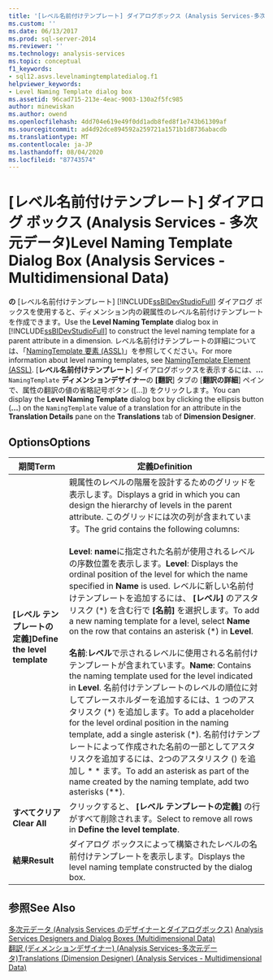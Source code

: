 ```yaml
---
title: '[レベル名前付けテンプレート] ダイアログボックス (Analysis Services-多次元データ) |Microsoft Docs'
ms.custom: ''
ms.date: 06/13/2017
ms.prod: sql-server-2014
ms.reviewer: ''
ms.technology: analysis-services
ms.topic: conceptual
f1_keywords:
- sql12.asvs.levelnamingtemplatedialog.f1
helpviewer_keywords:
- Level Naming Template dialog box
ms.assetid: 96cad715-213e-4eac-9003-130a2f5fc985
author: minewiskan
ms.author: owend
ms.openlocfilehash: 4dd704e619e49f0dd1adb8fed8f1e743b61309af
ms.sourcegitcommit: ad4d92dce894592a259721a1571b1d8736abacdb
ms.translationtype: MT
ms.contentlocale: ja-JP
ms.lasthandoff: 08/04/2020
ms.locfileid: "87743574"
---
```

# <a name="level-naming-template-dialog-box-analysis-services---multidimensional-data"></a><span data-ttu-id="11d1f-102">[レベル名前付けテンプレート] ダイアログ ボックス (Analysis Services - 多次元データ)</span><span class="sxs-lookup"><span data-stu-id="11d1f-102">Level Naming Template Dialog Box (Analysis Services - Multidimensional Data)</span></span>
  <span data-ttu-id="11d1f-103">**の** [レベル名前付けテンプレート] [!INCLUDE[ssBIDevStudioFull](../includes/ssbidevstudiofull-md.md)] ダイアログ ボックスを使用すると、ディメンション内の親属性のレベル名前付けテンプレートを作成できます。</span><span class="sxs-lookup"><span data-stu-id="11d1f-103">Use the **Level Naming Template** dialog box in [!INCLUDE[ssBIDevStudioFull](../includes/ssbidevstudiofull-md.md)] to construct the level naming template for a parent attribute in a dimension.</span></span> <span data-ttu-id="11d1f-104">レベル名前付けテンプレートの詳細については、「[NamingTemplate 要素 &#40;ASSL&#41;](https://docs.microsoft.com/bi-reference/assl/properties/namingtemplate-element-assl)」を参照してください。</span><span class="sxs-lookup"><span data-stu-id="11d1f-104">For more information about level naming templates, see [NamingTemplate Element &#40;ASSL&#41;](https://docs.microsoft.com/bi-reference/assl/properties/namingtemplate-element-assl).</span></span> <span data-ttu-id="11d1f-105">[**レベル名前付けテンプレート**] ダイアログボックスを表示するには、**...** `NamingTemplate` **ディメンションデザイナー**の **[翻訳**] タブの [**翻訳の詳細**] ペインで、属性の翻訳の値の省略記号ボタン ([...]) をクリックします。</span><span class="sxs-lookup"><span data-stu-id="11d1f-105">You can display the **Level Naming Template** dialog box by clicking the ellipsis button (**...**) on the `NamingTemplate` value of a translation for an attribute in the **Translation Details** pane on the **Translations** tab of **Dimension Designer**.</span></span>  
  
## <a name="options"></a><span data-ttu-id="11d1f-106">Options</span><span class="sxs-lookup"><span data-stu-id="11d1f-106">Options</span></span>  
  
|<span data-ttu-id="11d1f-107">期間</span><span class="sxs-lookup"><span data-stu-id="11d1f-107">Term</span></span>|<span data-ttu-id="11d1f-108">定義</span><span class="sxs-lookup"><span data-stu-id="11d1f-108">Definition</span></span>|  
|----------|----------------|  
|<span data-ttu-id="11d1f-109">**[レベル テンプレートの定義]**</span><span class="sxs-lookup"><span data-stu-id="11d1f-109">**Define the level template**</span></span>|<span data-ttu-id="11d1f-110">親属性のレベルの階層を設計するためのグリッドを表示します。</span><span class="sxs-lookup"><span data-stu-id="11d1f-110">Displays a grid in which you can design the hierarchy of levels in the parent attribute.</span></span> <span data-ttu-id="11d1f-111">このグリッドには次の列が含まれています。</span><span class="sxs-lookup"><span data-stu-id="11d1f-111">The grid contains the following columns:</span></span><br /><br /> <span data-ttu-id="11d1f-112">**Level**: **name**に指定された名前が使用されるレベルの序数位置を表示します。</span><span class="sxs-lookup"><span data-stu-id="11d1f-112">**Level**: Displays the ordinal position of the level for which the name specified in **Name** is used.</span></span> <span data-ttu-id="11d1f-113">レベルに新しい名前付けテンプレートを追加するには、 **[レベル]** のアスタリスク (\*) を含む行で **[名前]** を選択します。</span><span class="sxs-lookup"><span data-stu-id="11d1f-113">To add a new naming template for a level, select **Name** on the row that contains an asterisk (\*) in **Level**.</span></span><br /><br /> <span data-ttu-id="11d1f-114">**名前**:**レベル**で示されるレベルに使用される名前付けテンプレートが含まれています。</span><span class="sxs-lookup"><span data-stu-id="11d1f-114">**Name**: Contains the naming template used for the level indicated in **Level**.</span></span> <span data-ttu-id="11d1f-115">名前付けテンプレートのレベルの順位に対してプレースホルダーを追加するには、1 つのアスタリスク (\*) を追加します。</span><span class="sxs-lookup"><span data-stu-id="11d1f-115">To add a placeholder for the level ordinal position in the naming template, add a single asterisk (\*).</span></span> <span data-ttu-id="11d1f-116">名前付けテンプレートによって作成された名前の一部としてアスタリスクを追加するには、2つのアスタリスク () を追加し \* \* ます。</span><span class="sxs-lookup"><span data-stu-id="11d1f-116">To add an asterisk as part of the name created by the naming template, add two asterisks (\*\*).</span></span>|  
|<span data-ttu-id="11d1f-117">**すべてクリア**</span><span class="sxs-lookup"><span data-stu-id="11d1f-117">**Clear All**</span></span>|<span data-ttu-id="11d1f-118">クリックすると、 **[レベル テンプレートの定義]** の行がすべて削除されます。</span><span class="sxs-lookup"><span data-stu-id="11d1f-118">Select to remove all rows in **Define the level template**.</span></span>|  
|<span data-ttu-id="11d1f-119">**結果**</span><span class="sxs-lookup"><span data-stu-id="11d1f-119">**Result**</span></span>|<span data-ttu-id="11d1f-120">ダイアログ ボックスによって構築されたレベルの名前付けテンプレートを表示します。</span><span class="sxs-lookup"><span data-stu-id="11d1f-120">Displays the level naming template constructed by the dialog box.</span></span>|  
  
## <a name="see-also"></a><span data-ttu-id="11d1f-121">参照</span><span class="sxs-lookup"><span data-stu-id="11d1f-121">See Also</span></span>  
 <span data-ttu-id="11d1f-122">[多次元データ &#40;Analysis Services のデザイナーとダイアログボックス&#41;](analysis-services-designers-and-dialog-boxes-multidimensional-data.md) </span><span class="sxs-lookup"><span data-stu-id="11d1f-122">[Analysis Services Designers and Dialog Boxes &#40;Multidimensional Data&#41;](analysis-services-designers-and-dialog-boxes-multidimensional-data.md) </span></span>  
 [<span data-ttu-id="11d1f-123">翻訳 &#40;ディメンションデザイナー&#41; &#40;Analysis Services-多次元データ&#41;</span><span class="sxs-lookup"><span data-stu-id="11d1f-123">Translations &#40;Dimension Designer&#41; &#40;Analysis Services - Multidimensional Data&#41;</span></span>](translations-dimension-designer-analysis-services-multidimensional-data.md)  
  
  
